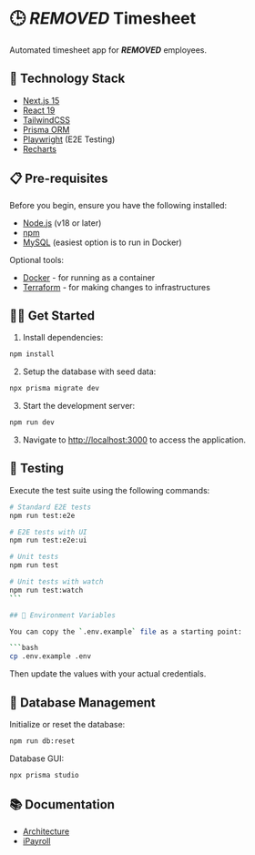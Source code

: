 # 🕒 ***REMOVED*** Timesheet

Automated timesheet app for ***REMOVED*** employees.

## 🚀 Technology Stack

- [Next.js 15](https://nextjs.org/)
- [React 19](https://react.dev/)
- [TailwindCSS](https://tailwindcss.com/)
- [Prisma ORM](https://www.prisma.io/)
- [Playwright](https://playwright.dev/) (E2E Testing)
- [Recharts](https://recharts.org/)

## 📋 Pre-requisites

Before you begin, ensure you have the following installed:

- [Node.js](https://nodejs.org/) (v18 or later)
- [npm](https://www.npmjs.com/)
- [MySQL](https://www.mysql.com/) (easiest option is to run in Docker)

Optional tools:

- [Docker](https://www.docker.com/) - for running as a container
- [Terraform](https://www.terraform.io/) - for making changes to infrastructures

## 🏃‍♂️ Get Started

1. Install dependencies:

```bash
npm install
```

2. Setup the database with seed data:

```bash
npx prisma migrate dev
```

3. Start the development server:

```bash
npm run dev
```

3. Navigate to [http://localhost:3000](http://localhost:3000) to access the application.

## 🧪 Testing

Execute the test suite using the following commands:

````bash
# Standard E2E tests
npm run test:e2e

# E2E tests with UI
npm run test:e2e:ui

# Unit tests
npm run test

# Unit tests with watch
npm run test:watch
```

## 🔐 Environment Variables

You can copy the `.env.example` file as a starting point:

```bash
cp .env.example .env
````

Then update the values with your actual credentials.

## 💾 Database Management

Initialize or reset the database:

```bash
npm run db:reset
```

Database GUI:

```bash
npx prisma studio
```

## 📚 Documentation

- [Architecture](docs/ARCHITECTURE.md)
- [iPayroll](docs/IPAYROLL.md)
